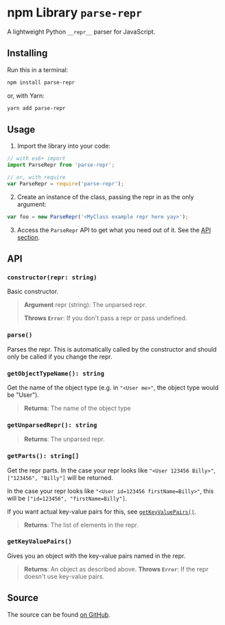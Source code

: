 # npm Library `parse-repr`

A lightweight Python `__repr__` parser for JavaScript.

## Installing

Run this in a terminal:

```bash
npm install parse-repr
```

or, with Yarn:

```bash
yarn add parse-repr
```

## Usage

1. Import the library into your code:
  ```js
  // with es6+ import
  import ParseRepr from 'parse-repr';

  // or, with require
  var ParseRepr = require('parse-repr');
  ```
2. Create an instance of the class, passing the repr in as the only argument:
  ```js
  var foo = new ParseRepr('<MyClass example repr here yay>');
  ```
3. Access the `ParseRepr` API to get what you need out of it. See the [API section](#api).

## API

### `constructor(repr: string)`

Basic constructor.

> **Argument** repr (string): The unparsed repr.
> 
> **Throws `Error`**: If you don't pass a repr or pass undefined.

### `parse()`

Parses the repr.
This is automatically called by the constructor and should only be called if you change the repr.

### `getObjectTypeName(): string`

Get the name of the object type (e.g. in `"<User me>"`, the object type would be "User").

> **Returns**: The name of the object type

### `getUnparsedRepr(): string`

> **Returns**: The unparsed repr.

### `getParts(): string[]`

Get the repr parts.
In the case your repr looks like `"<User 123456 Billy>"`,
`["123456", "Billy"]` will be returned.

In the case your repr looks like `"<User id=123456 firstName=Billy>"`,
this will be `["id=123456", "firstName=Billy"]`.

If you want actual key-value pairs for this, see [`getKeyValuePairs()`](#getKeyValuePairs).

> **Returns**: The list of elements in the repr.

### `getKeyValuePairs()`

Gives you an object with the key-value pairs named in the repr.

> **Returns**: An object as described above.
> **Throws `Error`**: If the repr doesn't use key-value pairs.

## Source

The source can be found [on GitHub](https://github.com/RDIL/parse-repr).
